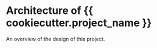 # Architecture of {{ cookiecutter.project_name }}

An overview of the design of this project.

<!-- This file is proper Markdown, thanks to myst_parser extension -->
